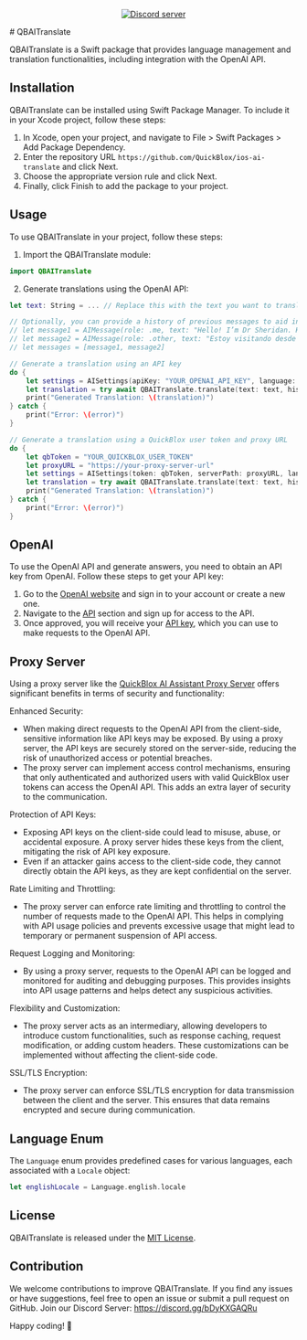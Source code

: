 <div align="center">

<p>
        <a href="https://discord.gg/bDyKXGAQRu"><img src="https://img.shields.io/discord/1042743094833065985?color=5865F2&logo=discord&logoColor=white&label=QuickBlox%20Discord%20server&style=for-the-badge" alt="Discord server" /></a>
</p>

</div>
# QBAITranslate

QBAITranslate is a Swift package that provides language management and translation functionalities, including integration with the OpenAI API.

## Installation

QBAITranslate can be installed using Swift Package Manager. To include it in your Xcode project, follow these steps:

1. In Xcode, open your project, and navigate to File > Swift Packages > Add Package Dependency.
2. Enter the repository URL `https://github.com/QuickBlox/ios-ai-translate` and click Next.
3. Choose the appropriate version rule and click Next.
4. Finally, click Finish to add the package to your project.

## Usage

To use QBAITranslate in your project, follow these steps:

1. Import the QBAITranslate module:

```swift
import QBAITranslate
```

2. Generate translations using the OpenAI API:

```swift
let text: String = ... // Replace this with the text you want to translate

// Optionally, you can provide a history of previous messages to aid in translation. 
// let message1 = AIMessage(role: .me, text: "Hello! I’m Dr Sheridan. How can I help?")
// let message2 = AIMessage(role: .other, text: "Estoy visitando desde España y he perdido mis medicamentos recetados. ¿Puede ayudarme a conseguir más antibióticos?")
// let messages = [message1, message2]

// Generate a translation using an API key
do {
    let settings = AISettings(apiKey: "YOUR_OPENAI_API_KEY", language: .english)
    let translation = try await QBAITranslate.translate(text: text, history: messages, using: settings)
    print("Generated Translation: \(translation)")
} catch {
    print("Error: \(error)")
}

// Generate a translation using a QuickBlox user token and proxy URL
do {
    let qbToken = "YOUR_QUICKBLOX_USER_TOKEN"
    let proxyURL = "https://your-proxy-server-url"
    let settings = AISettings(token: qbToken, serverPath: proxyURL, language: .english)
    let translation = try await QBAITranslate.translate(text: text, history: messages, using: settings)
    print("Generated Translation: \(translation)")
} catch {
    print("Error: \(error)")
}
```

## OpenAI

To use the OpenAI API and generate answers, you need to obtain an API key from OpenAI. Follow these steps to get your API key:

1. Go to the [OpenAI website](https://openai.com) and sign in to your account or create a new one.
2. Navigate to the [API](https://platform.openai.com/signup) section and sign up for access to the API.
3. Once approved, you will receive your [API key](https://platform.openai.com/account/api-keys), which you can use to make requests to the OpenAI API.

## Proxy Server

Using a proxy server like the [QuickBlox AI Assistant Proxy Server](https://github.com/QuickBlox/qb-ai-assistant-proxy-server) offers significant benefits in terms of security and functionality:

Enhanced Security:
- When making direct requests to the OpenAI API from the client-side, sensitive information like API keys may be exposed. By using a proxy server, the API keys are securely stored on the server-side, reducing the risk of unauthorized access or potential breaches.
- The proxy server can implement access control mechanisms, ensuring that only authenticated and authorized users with valid QuickBlox user tokens can access the OpenAI API. This adds an extra layer of security to the communication.

Protection of API Keys:
- Exposing API keys on the client-side could lead to misuse, abuse, or accidental exposure. A proxy server hides these keys from the client, mitigating the risk of API key exposure.
- Even if an attacker gains access to the client-side code, they cannot directly obtain the API keys, as they are kept confidential on the server.

Rate Limiting and Throttling:
- The proxy server can enforce rate limiting and throttling to control the number of requests made to the OpenAI API. This helps in complying with API usage policies and prevents excessive usage that might lead to temporary or permanent suspension of API access.

Request Logging and Monitoring:
- By using a proxy server, requests to the OpenAI API can be logged and monitored for auditing and debugging purposes. This provides insights into API usage patterns and helps detect any suspicious activities.

Flexibility and Customization:
- The proxy server acts as an intermediary, allowing developers to introduce custom functionalities, such as response caching, request modification, or adding custom headers. These customizations can be implemented without affecting the client-side code.

SSL/TLS Encryption:
- The proxy server can enforce SSL/TLS encryption for data transmission between the client and the server. This ensures that data remains encrypted and secure during communication.

## Language Enum

The `Language` enum provides predefined cases for various languages, each associated with a `Locale` object:

```swift
let englishLocale = Language.english.locale
```

## License

QBAITranslate is released under the [MIT License](LICENSE).

## Contribution

We welcome contributions to improve QBAITranslate. If you find any issues or have suggestions, feel free to open an issue or submit a pull request on GitHub.
Join our Discord Server: https://discord.gg/bDyKXGAQRu

Happy coding! 🚀
